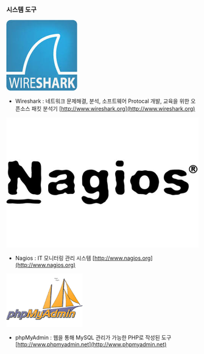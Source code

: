 ### 시스템 도구

![](/assets/와이어샤크.jpg)

* Wireshark : 네트워크 문제해결, 분석, 소프트웨어 Protocal 개발, 교육을 위한 오픈소스 패킷 분석기 [http://www.wireshark.org](http://www.wireshark.org)

![](/assets/나지오스.jpg)

* Nagios : IT 모니터링 관리 시스템 [http://www.nagios.org](http://www.nagios.org)

![](/assets/내어드민.png)

* phpMyAdmin : 웹을 통해 MySQL 관리가 가능한 PHP로 작성된 도구 [http://www.phpmyadmin.net](http://www.phpmyadmin.net)



